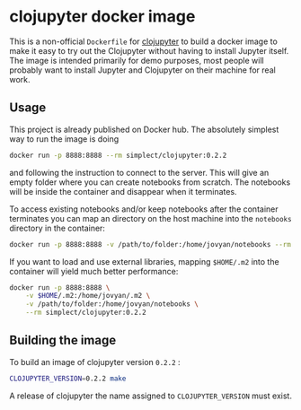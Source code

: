 # clojupyter docker image

This is a non-official ``Dockerfile`` for [clojupyter](https://github.com/clojupyter/clojupyter) to
build a docker image to make it easy to try out the Clojupyter without having to install Jupyter
itself.  The image is intended primarily for demo purposes, most people will probably want to
install Jupyter and Clojupyter on their machine for real work.


## Usage

This project is already published on Docker hub.  The absolutely simplest way to run the image is
doing

```sh
docker run -p 8888:8888 --rm simplect/clojupyter:0.2.2
```

and following the instruction to connect to the server.  This will give an empty folder where you
can create notebooks from scratch.  The notebooks will be inside the container and disappear when it
terminates.

To access existing notebooks and/or keep notebooks after the container terminates you can map an
directory on the host machine into the `notebooks` directory in the container:

```sh
docker run -p 8888:8888 -v /path/to/folder:/home/jovyan/notebooks --rm simplect/clojupyter:0.2.2
```

If you want to load and use external libraries, mapping `$HOME/.m2` into the container will yield
much better performance:

```sh
docker run -p 8888:8888 \
	-v $HOME/.m2:/home/jovyan/.m2 \
	-v /path/to/folder:/home/jovyan/notebooks \
	--rm simplect/clojupyter:0.2.2
```

## Building the image

To build an image of clojupyter version `0.2.2` :

```sh
CLOJUPYTER_VERSION=0.2.2 make
```

A release of clojupyter the name assigned to `CLOJUPYTER_VERSION` must exist.
